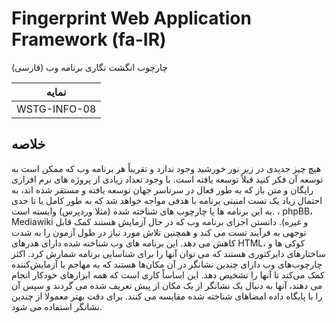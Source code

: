 # Fingerprint Web Application Framework (fa-IR)

چارچوب انگشت نگاری برنامه وب (فارسی)

|نمایه          |
|------------|
|WSTG-INFO-08|

## خلاصه

هیچ چیز جدیدی در زیر نور خورشید وجود ندارد و تقریباً هر برنامه وب که ممکن است به توسعه آن فکر کنید قبلاً توسعه یافته است. با وجود تعداد زیادی از پروژه های نرم افزاری رایگان و متن باز که به طور فعال در سرتاسر جهان توسعه یافته و مستقر شده اند، به احتمال زیاد یک تست امنیتی برنامه با هدفی مواجه خواهد شد که به طور کامل یا تا حدی به این برنامه ها یا چارچوب های شناخته شده (مثلا وردپرس) وابسته است. ، phpBB، Mediawiki و غیره). دانستن اجزای برنامه وب که در حال آزمایش هستند کمک قابل توجهی به فرآیند تست می کند و همچنین تلاش مورد نیاز در طول آزمون را به شدت کاهش می دهد. این برنامه های وب شناخته شده دارای هدرهای HTML، کوکی ها و ساختارهای دایرکتوری هستند که می توان آنها را برای شناسایی برنامه شمارش کرد. اکثر چارچوب‌های وب دارای چندین نشانگر در آن مکان‌ها هستند که به مهاجم یا آزمایش‌کننده کمک می‌کند تا آنها را تشخیص دهد. این اساساً کاری است که همه ابزارهای خودکار انجام می دهند، آنها به دنبال یک نشانگر از یک مکان از پیش تعریف شده می گردند و سپس آن را با پایگاه داده امضاهای شناخته شده مقایسه می کنند. برای دقت بهتر معمولا از چندین نشانگر استفاده می شود.

